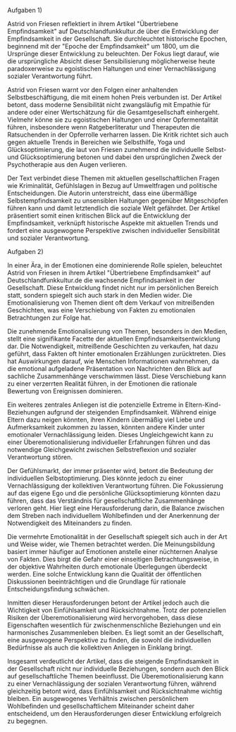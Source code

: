 
Aufgaben 1) 

Astrid von Friesen reflektiert in ihrem Artikel "Übertriebene Empfindsamkeit" auf Deutschlandfunkkultur.de über die Entwicklung der Empfindsamkeit in der Gesellschaft. Sie durchleuchtet historische Epochen, beginnend mit der "Epoche der Empfindsamkeit" um 1800, um die Ursprünge dieser Entwicklung zu beleuchten. Der Fokus liegt darauf, wie die ursprüngliche Absicht dieser Sensibilisierung möglicherweise heute paradoxerweise zu egoistischen Haltungen und einer Vernachlässigung sozialer Verantwortung führt.

Astrid von Friesen warnt vor den Folgen einer anhaltenden Selbstbeschäftigung, die mit einem hohen Preis verbunden ist. Der Artikel betont, dass moderne Sensibilität nicht zwangsläufig mit Empathie für andere oder einer Wertschätzung für die Gesamtgesellschaft einhergeht. Vielmehr könne sie zu egoistischen Haltungen und einer Opfermentalität führen, insbesondere wenn Ratgeberliteratur und Therapeuten die Ratsuchenden in der Opferrolle verharren lassen. Die Kritik richtet sich auch gegen aktuelle Trends in Bereichen wie Selbsthilfe, Yoga und Glücksoptimierung, die laut von Friesen zunehmend die individuelle Selbst- und Glücksoptimierung betonen und dabei den ursprünglichen Zweck der Psychotherapie aus den Augen verlieren.

Der Text verbindet diese Themen mit aktuellen gesellschaftlichen Fragen wie Kriminalität, Gefühlslagen in Bezug auf Umweltfragen und politische Entscheidungen. Die Autorin unterstreicht, dass eine übermäßige Selbstempfindsamkeit zu unsensiblen Haltungen gegenüber Mitgeschöpfen führen kann und damit letztendlich die soziale Welt gefährdet. Der Artikel präsentiert somit einen kritischen Blick auf die Entwicklung der Empfindsamkeit, verknüpft historische Aspekte mit aktuellen Trends und fordert eine ausgewogene Perspektive zwischen individueller Sensibilität und sozialer Verantwortung.

Aufgaben 2)

In einer Ära, in der Emotionen eine dominierende Rolle spielen, beleuchtet Astrid von Friesen in ihrem Artikel "Übertriebene Empfindsamkeit" auf Deutschlandfunkkultur.de die wachsende Empfindsamkeit in der Gesellschaft. Diese Entwicklung findet nicht nur im persönlichen Bereich statt, sondern spiegelt sich auch stark in den Medien wider. Die Emotionalisierung von Themen dient oft dem Verkauf von mitreißenden Geschichten, was eine Verschiebung von Fakten zu emotionalen Betrachtungen zur Folge hat.

Die zunehmende Emotionalisierung von Themen, besonders in den Medien, stellt eine signifikante Facette der aktuellen Empfindsamkeitsentwicklung dar. Die Notwendigkeit, mitreißende Geschichten zu verkaufen, hat dazu geführt, dass Fakten oft hinter emotionalen Erzählungen zurücktreten. Dies hat Auswirkungen darauf, wie Menschen Informationen wahrnehmen, da die emotional aufgeladene Präsentation von Nachrichten den Blick auf sachliche Zusammenhänge verschwimmen lässt. Diese Verschiebung kann zu einer verzerrten Realität führen, in der Emotionen die rationale Bewertung von Ereignissen dominieren.

Ein weiteres zentrales Anliegen ist die potenzielle Extreme in Eltern-Kind-Beziehungen aufgrund der steigenden Empfindsamkeit. Während einige Eltern dazu neigen könnten, ihren Kindern übermäßig viel Liebe und Aufmerksamkeit zukommen zu lassen, könnten andere Kinder unter emotionaler Vernachlässigung leiden. Dieses Ungleichgewicht kann zu einer Überemotionalisierung individueller Erfahrungen führen und das notwendige Gleichgewicht zwischen Selbstreflexion und sozialer Verantwortung stören.

Der Gefühlsmarkt, der immer präsenter wird, betont die Bedeutung der individuellen Selbstoptimierung. Dies könnte jedoch zu einer Vernachlässigung der kollektiven Verantwortung führen. Die Fokussierung auf das eigene Ego und die persönliche Glücksoptimierung könnten dazu führen, dass das Verständnis für gesellschaftliche Zusammenhänge verloren geht. Hier liegt eine Herausforderung darin, die Balance zwischen dem Streben nach individuellem Wohlbefinden und der Anerkennung der Notwendigkeit des Miteinanders zu finden.

Die vermehrte Emotionalität in der Gesellschaft spiegelt sich auch in der Art und Weise wider, wie Themen betrachtet werden. Die Meinungsbildung basiert immer häufiger auf Emotionen anstelle einer nüchternen Analyse von Fakten. Dies birgt die Gefahr einer einseitigen Betrachtungsweise, in der objektive Wahrheiten durch emotionale Überlegungen überdeckt werden. Eine solche Entwicklung kann die Qualität der öffentlichen Diskussionen beeinträchtigen und die Grundlage für rationale Entscheidungsfindung schwächen.

Inmitten dieser Herausforderungen betont der Artikel jedoch auch die Wichtigkeit von Einfühlsamkeit und Rücksichtnahme. Trotz der potenziellen Risiken der Überemotionalisierung wird hervorgehoben, dass diese Eigenschaften wesentlich für zwischenmenschliche Beziehungen und ein harmonisches Zusammenleben bleiben. Es liegt somit an der Gesellschaft, eine ausgewogene Perspektive zu finden, die sowohl die individuellen Bedürfnisse als auch die kollektiven Anliegen in Einklang bringt.

Insgesamt verdeutlicht der Artikel, dass die steigende Empfindsamkeit in der Gesellschaft nicht nur individuelle Beziehungen, sondern auch den Blick auf gesellschaftliche Themen beeinflusst. Die Überemotionalisierung kann zu einer Vernachlässigung der sozialen Verantwortung führen, während gleichzeitig betont wird, dass Einfühlsamkeit und Rücksichtnahme wichtig bleiben. Ein ausgewogenes Verhältnis zwischen persönlichem Wohlbefinden und gesellschaftlichem Miteinander scheint daher entscheidend, um den Herausforderungen dieser Entwicklung erfolgreich zu begegnen.